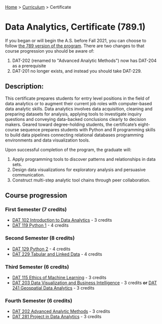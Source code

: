 [Home](../) > [Curriculum](index.html) > Certificate

# Data Analytics, Certificate (789.1)

If you began or will begin the A.S. before Fall 2021, you can choose to follow [the 789 version of the program](https://catalog.ccac.edu/preview_program.php?catoid=9&poid=2130&returnto=2207). There are two changes to that course progression you should be aware of: 
1. DAT-202 (renamed to "Advanced Analytic Methods") now has DAT-204 as a prerequisite
1. DAT-201 no longer exists, and instead you should take DAT-229. 

## Description:                              

This certificate prepares students for entry level positions in the field of data analytics or to augment their current job roles with computer-based data analytic skills. Data analytics involves data acquisition, cleaning and preparing datasets for analysis, applying tools to investigate inquiry questions and conveying data-backed conclusions clearly to decision makers.  Geared toward degree-holding students, the certificate’s eight-course sequence prepares students with Python and R programming skills to build data pipelines connecting relational databases programming environments and data visualization tools.  

Upon successful completion of the program, the graduate will:
1) Apply programming tools to discover patterns and relationships in data sets.
2) Design data visualizations for exploratory analysis and persuasive communication.
3) Construct multi-step analytic tool chains through peer collaboration.

## Course progression

### First Semester (7 credits)

*  [DAT 102 Introduction to Data Analytics](dat102.html) - 3 credits
*  [DAT 119 Python 1](dat119.html) - 4 credits

### Second Semester (8 credits)

*  [DAT 129 Python 2](dat129.html) - 4 credits
*  [DAT 229 Tabular and Linked Data](dat229.html) - 4 credits

### Third Semester (6 credits)

*  [DAT 115 Ethics of Machine Learning](dat115.html) - 3 credits
*  [DAT 203 Data Visualization and Business Intelligence](dat203.html) - 3 credits
     **or**
   [DAT 241 Geospatial Data Analytics](dat241.html) - 3 credits
   
### Fourth Semester (6 credits)

*  [DAT 202 Advanced Analytic Methods](dat202.html) - 3 credits
*  [DAT 281 Project in Data Analytics](dat281.html) - 3 credits

